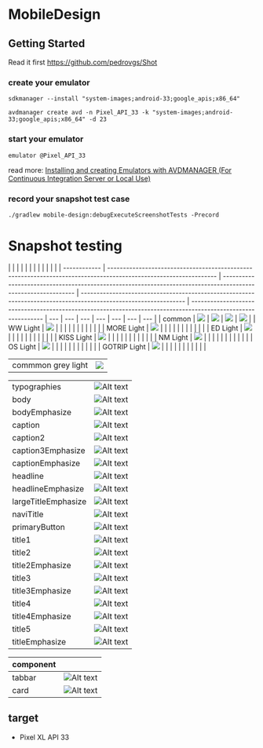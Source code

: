 # MobileDesign

## Getting Started

Read it first https://github.com/pedrovgs/Shot

### create your emulator

```
sdkmanager --install "system-images;android-33;google_apis;x86_64"

avdmanager create avd -n Pixel_API_33 -k "system-images;android-33;google_apis;x86_64" -d 23

```

### start your emulator

`emulator @Pixel_API_33`

read more: [Installing and creating Emulators with AVDMANAGER (For Continuous Integration Server or Local Use)](https://gist.github.com/mrk-han/66ac1a724456cadf1c93f4218c6060ae?permalink_comment_id=3648957)

### record your snapshot test case

`./gradlew mobile-design:debugExecuteScreenshotTests -Precord`

# Snapshot testing

|              |                                                                                                                  |                                                                                                               |                                                                                                                 |                                                                                                               |     |     |     |     |     |     |
| ------------ | ---------------------------------------------------------------------------------------------------------------- | ------------------------------------------------------------------------------------------------------------- | --------------------------------------------------------------------------------------------------------------- | ------------------------------------------------------------------------------------------------------------- | --- | --- | --- | --- | --- | --- | --- |
| common       | ![](app/screenshots/debug/com.nmg.mobiledesignlibrary.ColorItemScreenshotTests_test_color_Alert_snapshot.png)    | ![](app/screenshots/debug/com.nmg.mobiledesignlibrary.ColorItemScreenshotTests_test_color_Black_snapshot.png) | ![](app/screenshots/debug/com.nmg.mobiledesignlibrary.ColorItemScreenshotTests_test_color_Success_snapshot.png) | ![](app/screenshots/debug/com.nmg.mobiledesignlibrary.ColorItemScreenshotTests_test_color_White_snapshot.png) |
| WW Light     | ![](app/screenshots/debug/com.nmg.mobiledesignlibrary.ColorItemScreenshotTests_test_color_WW_snapshot.png)       |                                                                                                               |                                                                                                                 |                                                                                                               |     |     |     |     |     |     |     |
| MORE Light   | ![](app/screenshots/debug/com.nmg.mobiledesignlibrary.ColorItemScreenshotTests_test_color_MORE_snapshot.png)     |                                                                                                               |                                                                                                                 |                                                                                                               |     |     |     |     |     |     |     |
| ED Light     | ![](app/screenshots/debug/com.nmg.mobiledesignlibrary.ColorItemScreenshotTests_test_color_ED_snapshot.png)       |                                                                                                               |                                                                                                                 |                                                                                                               |     |     |     |     |     |     |     |
| KISS Light   | ![](app/screenshots/debug/com.nmg.mobiledesignlibrary.ColorItemScreenshotTests_test_color_KISS_snapshot.png)     |                                                                                                               |                                                                                                                 |                                                                                                               |     |     |     |     |     |     |     |
| NM Light     | ![](app/screenshots/debug/com.nmg.mobiledesignlibrary.ColorItemScreenshotTests_test_color_NM_snapshot.png)       |                                                                                                               |                                                                                                                 |                                                                                                               |     |     |     |     |     |     |     |
| OS Light     | ![](app/screenshots/debug/com.nmg.mobiledesignlflutteibrary.ColorItemScreenshotTests_test_color_OS_snapshot.png) |                                                                                                               |                                                                                                                 |                                                                                                               |     |     |     |     |     |     |     |
| GOTRIP Light | ![](app/screenshots/debug/com.nmg.mobiledesignlibrary.ColorItemScreenshotTests_test_color_GOTRIP_snapshot.png)   |                                                                                                               |                                                                                                                 |                                                                                                               |     |     |     |     |     |     |     |

|                    |                                                                                                       |
| ------------------ | ----------------------------------------------------------------------------------------------------- |
| commmon grey light | ![](app/screenshots/debug/com.nmg.mobiledesignlibrary.ColorItemScreenshotTests_test_color_common.png) |

|                     |                                                                                                                               |
| ------------------- | ----------------------------------------------------------------------------------------------------------------------------- |
| typographies        | ![Alt text](mobile-design/screenshots/debug/com.nmg.mobile.design.typographytest.TypographyTest_test_typographies.png)        |
| body                | ![Alt text](mobile-design/screenshots/debug/com.nmg.mobile.design.typographytest.TypographyTest_test_body.png)                |
| bodyEmphasize       | ![Alt text](mobile-design/screenshots/debug/com.nmg.mobile.design.typographytest.TypographyTest_test_bodyEmphasize.png)       |
| caption             | ![Alt text](mobile-design/screenshots/debug/com.nmg.mobile.design.typographytest.TypographyTest_test_caption.png)             |
| caption2            | ![Alt text](mobile-design/screenshots/debug/com.nmg.mobile.design.typographytest.TypographyTest_test_caption2.png)            |
| caption3Emphasize   | ![Alt text](mobile-design/screenshots/debug/com.nmg.mobile.design.typographytest.TypographyTest_test_caption3Emphasize.png)   |
| captionEmphasize    | ![Alt text](mobile-design/screenshots/debug/com.nmg.mobile.design.typographytest.TypographyTest_test_captionEmphasize.png)    |
| headline            | ![Alt text](mobile-design/screenshots/debug/com.nmg.mobile.design.typographytest.TypographyTest_test_headline.png)            |
| headlineEmphasize   | ![Alt text](mobile-design/screenshots/debug/com.nmg.mobile.design.typographytest.TypographyTest_test_headlineEmphasize.png)   |
| largeTitleEmphasize | ![Alt text](mobile-design/screenshots/debug/com.nmg.mobile.design.typographytest.TypographyTest_test_largeTitleEmphasize.png) |
| naviTitle           | ![Alt text](mobile-design/screenshots/debug/com.nmg.mobile.design.typographytest.TypographyTest_test_naviTitle.png)           |
| primaryButton       | ![Alt text](mobile-design/screenshots/debug/com.nmg.mobile.design.typographytest.TypographyTest_test_primaryButton.png)       |
| title1              | ![Alt text](mobile-design/screenshots/debug/com.nmg.mobile.design.typographytest.TypographyTest_test_title1.png)              |
| title2              | ![Alt text](mobile-design/screenshots/debug/com.nmg.mobile.design.typographytest.TypographyTest_test_title2.png)              |
| title2Emphasize     | ![Alt text](mobile-design/screenshots/debug/com.nmg.mobile.design.typographytest.TypographyTest_test_title2Emphasize.png)     |
| title3              | ![Alt text](mobile-design/screenshots/debug/com.nmg.mobile.design.typographytest.TypographyTest_test_title3.png)              |
| title3Emphasize     | ![Alt text](mobile-design/screenshots/debug/com.nmg.mobile.design.typographytest.TypographyTest_test_title3Emphasize.png)     |
| title4              | ![Alt text](mobile-design/screenshots/debug/com.nmg.mobile.design.typographytest.TypographyTest_test_title4.png)              |
| title4Emphasize     | ![Alt text](mobile-design/screenshots/debug/com.nmg.mobile.design.typographytest.TypographyTest_test_title4Emphasize.png)     |
| title5              | ![Alt text](mobile-design/screenshots/debug/com.nmg.mobile.design.typographytest.TypographyTest_test_title5.png)              |
| titleEmphasize      | ![Alt text](mobile-design/screenshots/debug/com.nmg.mobile.design.typographytest.TypographyTest_test_titleEmphasize.png)      |

| component |                                                                                                                |
| --------- | -------------------------------------------------------------------------------------------------------------- |
| tabbar    | ![Alt text](mobile-design/screenshots/debug/com.nmg.mobile.design.tabbartest.ChipGroupTest_test_ChipGroup.png) |
| card      | ![Alt text](mobile-design/screenshots/debug/com.nmg.mobile.design.cardview.CardViewTest_test_CardView.png)     |

## target

- Pixel XL API 33
